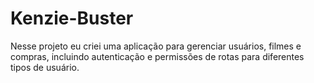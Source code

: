 # Kenzie-Buster
Nesse projeto eu criei uma aplicação para gerenciar usuários, filmes e compras, incluindo autenticação e permissões de rotas para diferentes tipos de usuário.
